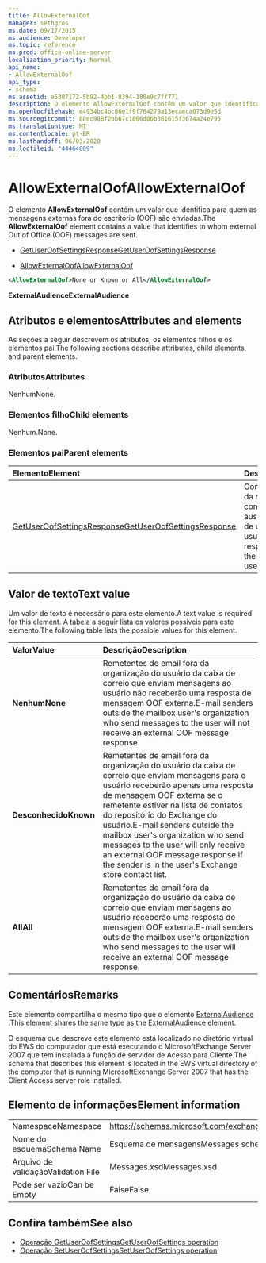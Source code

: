 ```yaml
---
title: AllowExternalOof
manager: sethgros
ms.date: 09/17/2015
ms.audience: Developer
ms.topic: reference
ms.prod: office-online-server
localization_priority: Normal
api_name:
- AllowExternalOof
api_type:
- schema
ms.assetid: e5387172-5b92-4bb1-8394-180e9c7ff771
description: O elemento AllowExternalOof contém um valor que identifica para quem as mensagens externas fora do escritório (OOF) são enviadas.
ms.openlocfilehash: e4934bc4bc86e1f9f764279a13ecaeca073d9e5d
ms.sourcegitcommit: 88ec988f2bb67c1866d06b361615f3674a24e795
ms.translationtype: MT
ms.contentlocale: pt-BR
ms.lasthandoff: 06/03/2020
ms.locfileid: "44464809"
---
```

# <a name="allowexternaloof"></a><span data-ttu-id="c4a8d-103">AllowExternalOof</span><span class="sxs-lookup"><span data-stu-id="c4a8d-103">AllowExternalOof</span></span>

<span data-ttu-id="c4a8d-104">O elemento **AllowExternalOof** contém um valor que identifica para quem as mensagens externas fora do escritório (OOF) são enviadas.</span><span class="sxs-lookup"><span data-stu-id="c4a8d-104">The **AllowExternalOof** element contains a value that identifies to whom external Out of Office (OOF) messages are sent.</span></span> 
  
- [<span data-ttu-id="c4a8d-105">GetUserOofSettingsResponse</span><span class="sxs-lookup"><span data-stu-id="c4a8d-105">GetUserOofSettingsResponse</span></span>](getuseroofsettingsresponse.md)
  
- [<span data-ttu-id="c4a8d-106">AllowExternalOof</span><span class="sxs-lookup"><span data-stu-id="c4a8d-106">AllowExternalOof</span></span>](allowexternaloof.md)
  
```xml
<AllowExternalOof>None or Known or All</AllowExternalOof>
```

 <span data-ttu-id="c4a8d-107">**ExternalAudience**</span><span class="sxs-lookup"><span data-stu-id="c4a8d-107">**ExternalAudience**</span></span>
## <a name="attributes-and-elements"></a><span data-ttu-id="c4a8d-108">Atributos e elementos</span><span class="sxs-lookup"><span data-stu-id="c4a8d-108">Attributes and elements</span></span>

<span data-ttu-id="c4a8d-109">As seções a seguir descrevem os atributos, os elementos filhos e os elementos pai.</span><span class="sxs-lookup"><span data-stu-id="c4a8d-109">The following sections describe attributes, child elements, and parent elements.</span></span>
  
### <a name="attributes"></a><span data-ttu-id="c4a8d-110">Atributos</span><span class="sxs-lookup"><span data-stu-id="c4a8d-110">Attributes</span></span>

<span data-ttu-id="c4a8d-111">Nenhum</span><span class="sxs-lookup"><span data-stu-id="c4a8d-111">None.</span></span>
  
### <a name="child-elements"></a><span data-ttu-id="c4a8d-112">Elementos filho</span><span class="sxs-lookup"><span data-stu-id="c4a8d-112">Child elements</span></span>

<span data-ttu-id="c4a8d-113">Nenhum.</span><span class="sxs-lookup"><span data-stu-id="c4a8d-113">None.</span></span>
  
### <a name="parent-elements"></a><span data-ttu-id="c4a8d-114">Elementos pai</span><span class="sxs-lookup"><span data-stu-id="c4a8d-114">Parent elements</span></span>

|<span data-ttu-id="c4a8d-115">**Elemento**</span><span class="sxs-lookup"><span data-stu-id="c4a8d-115">**Element**</span></span>|<span data-ttu-id="c4a8d-116">**Descrição**</span><span class="sxs-lookup"><span data-stu-id="c4a8d-116">**Description**</span></span>|
|:-----|:-----|
|[<span data-ttu-id="c4a8d-117">GetUserOofSettingsResponse</span><span class="sxs-lookup"><span data-stu-id="c4a8d-117">GetUserOofSettingsResponse</span></span>](getuseroofsettingsresponse.md) <br/> |<span data-ttu-id="c4a8d-118">Contém os resultados da resposta e as configurações de ausência temporária de um usuário.</span><span class="sxs-lookup"><span data-stu-id="c4a8d-118">Contains the response results and the OOF settings for a user.</span></span>  <br/> |
   
## <a name="text-value"></a><span data-ttu-id="c4a8d-119">Valor de texto</span><span class="sxs-lookup"><span data-stu-id="c4a8d-119">Text value</span></span>

<span data-ttu-id="c4a8d-120">Um valor de texto é necessário para este elemento.</span><span class="sxs-lookup"><span data-stu-id="c4a8d-120">A text value is required for this element.</span></span> <span data-ttu-id="c4a8d-121">A tabela a seguir lista os valores possíveis para este elemento.</span><span class="sxs-lookup"><span data-stu-id="c4a8d-121">The following table lists the possible values for this element.</span></span>
  
|<span data-ttu-id="c4a8d-122">**Valor**</span><span class="sxs-lookup"><span data-stu-id="c4a8d-122">**Value**</span></span>|<span data-ttu-id="c4a8d-123">**Descrição**</span><span class="sxs-lookup"><span data-stu-id="c4a8d-123">**Description**</span></span>|
|:-----|:-----|
|<span data-ttu-id="c4a8d-124">**Nenhum**</span><span class="sxs-lookup"><span data-stu-id="c4a8d-124">**None**</span></span> <br/> |<span data-ttu-id="c4a8d-125">Remetentes de email fora da organização do usuário da caixa de correio que enviam mensagens ao usuário não receberão uma resposta de mensagem OOF externa.</span><span class="sxs-lookup"><span data-stu-id="c4a8d-125">E-mail senders outside the mailbox user's organization who send messages to the user will not receive an external OOF message response.</span></span>  <br/> |
|<span data-ttu-id="c4a8d-126">**Desconhecido**</span><span class="sxs-lookup"><span data-stu-id="c4a8d-126">**Known**</span></span> <br/> |<span data-ttu-id="c4a8d-127">Remetentes de email fora da organização do usuário da caixa de correio que enviam mensagens para o usuário receberão apenas uma resposta de mensagem OOF externa se o remetente estiver na lista de contatos do repositório do Exchange do usuário.</span><span class="sxs-lookup"><span data-stu-id="c4a8d-127">E-mail senders outside the mailbox user's organization who send messages to the user will only receive an external OOF message response if the sender is in the user's Exchange store contact list.</span></span>  <br/> |
|<span data-ttu-id="c4a8d-128">**All**</span><span class="sxs-lookup"><span data-stu-id="c4a8d-128">**All**</span></span> <br/> |<span data-ttu-id="c4a8d-129">Remetentes de email fora da organização do usuário da caixa de correio que enviam mensagens ao usuário receberão uma resposta de mensagem OOF externa.</span><span class="sxs-lookup"><span data-stu-id="c4a8d-129">E-mail senders outside the mailbox user's organization who send messages to the user will receive an external OOF message response.</span></span>  <br/> |
   
## <a name="remarks"></a><span data-ttu-id="c4a8d-130">Comentários</span><span class="sxs-lookup"><span data-stu-id="c4a8d-130">Remarks</span></span>

<span data-ttu-id="c4a8d-131">Este elemento compartilha o mesmo tipo que o elemento [ExternalAudience](externalaudience.md) .</span><span class="sxs-lookup"><span data-stu-id="c4a8d-131">This element shares the same type as the [ExternalAudience](externalaudience.md) element.</span></span> 
  
<span data-ttu-id="c4a8d-132">O esquema que descreve este elemento está localizado no diretório virtual do EWS do computador que está executando o MicrosoftExchange Server 2007 que tem instalada a função de servidor de Acesso para Cliente.</span><span class="sxs-lookup"><span data-stu-id="c4a8d-132">The schema that describes this element is located in the EWS virtual directory of the computer that is running MicrosoftExchange Server 2007 that has the Client Access server role installed.</span></span>
  
## <a name="element-information"></a><span data-ttu-id="c4a8d-133">Elemento de informações</span><span class="sxs-lookup"><span data-stu-id="c4a8d-133">Element information</span></span>

|||
|:-----|:-----|
|<span data-ttu-id="c4a8d-134">Namespace</span><span class="sxs-lookup"><span data-stu-id="c4a8d-134">Namespace</span></span>  <br/> |https://schemas.microsoft.com/exchange/services/2006/messages  <br/> |
|<span data-ttu-id="c4a8d-135">Nome do esquema</span><span class="sxs-lookup"><span data-stu-id="c4a8d-135">Schema Name</span></span>  <br/> |<span data-ttu-id="c4a8d-136">Esquema de mensagens</span><span class="sxs-lookup"><span data-stu-id="c4a8d-136">Messages schema</span></span>  <br/> |
|<span data-ttu-id="c4a8d-137">Arquivo de validação</span><span class="sxs-lookup"><span data-stu-id="c4a8d-137">Validation File</span></span>  <br/> |<span data-ttu-id="c4a8d-138">Messages.xsd</span><span class="sxs-lookup"><span data-stu-id="c4a8d-138">Messages.xsd</span></span>  <br/> |
|<span data-ttu-id="c4a8d-139">Pode ser vazio</span><span class="sxs-lookup"><span data-stu-id="c4a8d-139">Can be Empty</span></span>  <br/> |<span data-ttu-id="c4a8d-140">False</span><span class="sxs-lookup"><span data-stu-id="c4a8d-140">False</span></span>  <br/> |
   
## <a name="see-also"></a><span data-ttu-id="c4a8d-141">Confira também</span><span class="sxs-lookup"><span data-stu-id="c4a8d-141">See also</span></span>

- [<span data-ttu-id="c4a8d-142">Operação GetUserOofSettings</span><span class="sxs-lookup"><span data-stu-id="c4a8d-142">GetUserOofSettings operation</span></span>](getuseroofsettings-operation.md) 
- [<span data-ttu-id="c4a8d-143">Operação SetUserOofSettings</span><span class="sxs-lookup"><span data-stu-id="c4a8d-143">SetUserOofSettings operation</span></span>](setuseroofsettings-operation.md)


